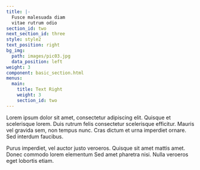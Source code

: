 ```yaml
---
title: |-
  Fusce malesuada diam
  vitae rutrum odio
section_id: two
next_section_id: three
style: style2
text_position: right
bg_img:
  path: images/pic03.jpg
  data_position: left
weight: 3
component: basic_section.html
menus:
  main:
    title: Text Right
    weight: 3
    section_id: two
---
```


Lorem ipsum dolor sit amet, consectetur adipiscing elit. Quisque et scelerisque lorem. Duis rutrum felis consectetur scelerisque efficitur. Mauris vel gravida sem, non tempus nunc. Cras dictum et urna imperdiet ornare. Sed interdum faucibus.

Purus imperdiet, vel auctor justo veroeros. Quisque sit amet mattis amet. Donec commodo lorem elementum Sed amet pharetra nisi. Nulla veroeros eget lobortis etiam.
